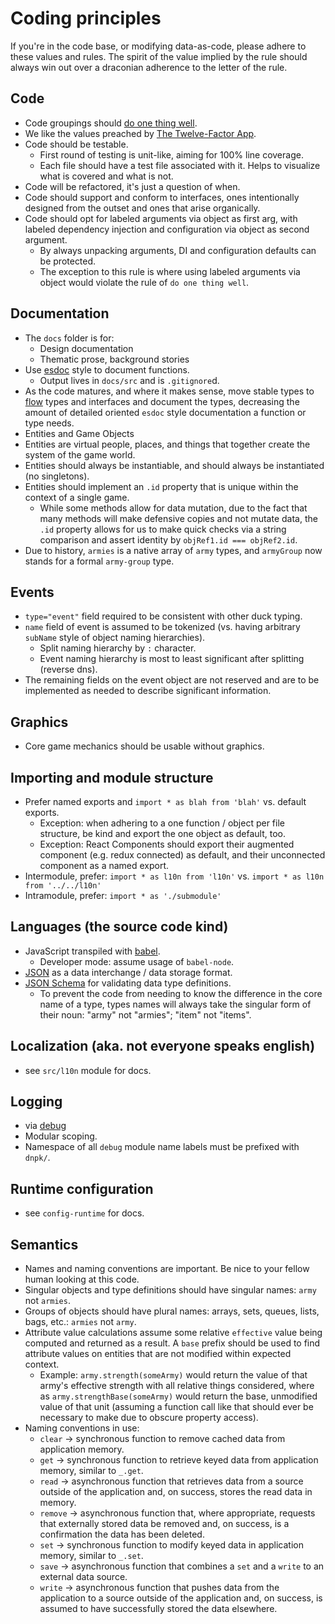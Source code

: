 # Coding principles

If you're in the code base, or modifying data-as-code, please adhere to these values and rules. The spirit of the value implied by the rule should always win out over a draconian adherence to the letter of the rule.

## Code

* Code groupings should [do one thing well](https://en.wikipedia.org/wiki/Unix_philosophy).
* We like the values preached by [The Twelve-Factor App](https://12factor.net/config).
* Code should be testable.
    * First round of testing is unit-like, aiming for 100% line coverage.
    * Each file should have a test file associated with it. Helps to visualize what is covered and what is not.
* Code will be refactored, it's just a question of when.
* Code should support and conform to interfaces, ones intentionally designed from the outset and ones that arise organically.
* Code should opt for labeled arguments via object as first arg, with labeled dependency injection and configuration via object as second argument.
    * By always unpacking arguments, DI and configuration defaults can be protected.
    * The exception to this rule is where using labeled arguments via object would violate the rule of `do one thing well`.

## Documentation

* The `docs` folder is for:
    * Design documentation
    * Thematic prose, background stories
* Use [esdoc](https://esdoc.org/) style to document functions.
    * Output lives in `docs/src` and is `.gitignore`d.
* As the code matures, and where it makes sense, move stable types to [flow](https://flow.org/) types and interfaces and document the types, decreasing the amount of detailed oriented `esdoc` style documentation a function or type needs.
* Entities and Game Objects
* Entities are virtual people, places, and things that together create the system of the game world.
* Entities should always be instantiable, and should always be instantiated (no singletons).
* Entities should implement an `.id` property that is unique within the context of a single game.
    * While some methods allow for data mutation, due to the fact that many methods will make defensive copies and not mutate data, the `.id` property allows for us to make quick checks via a string comparison and assert identity by `objRef1.id === objRef2.id`.
* Due to history, `armies` is a native array of `army` types, and `armyGroup` now stands for a formal `army-group` type.

## Events

* `type="event"` field required to be consistent with other duck typing.
* `name` field of event is assumed to be tokenized (vs. having arbitrary `subName` style of object naming hierarchies).
    * Split naming hierarchy by `:` character.
    * Event naming hierarchy is most to least significant after splitting (reverse dns).
* The remaining fields on the event object are not reserved and are to be implemented as needed to describe significant information.

## Graphics

* Core game mechanics should be usable without graphics.

## Importing and module structure

* Prefer named exports and `import * as blah from 'blah'` vs. default exports.
    * Exception: when adhering to a one function / object per file structure, be kind and export the one object as default, too.
    * Exception: React Components should export their augmented component (e.g. redux connected) as default, and their unconnected component as a named export.
* Intermodule, prefer: `import * as l10n from 'l10n'` vs. `import * as l10n from '../../l10n'`
* Intramodule, prefer: `import * as './submodule'`

## Languages (the source code kind)

* JavaScript transpiled with [babel](https://babeljs.io/).
    * Developer mode: assume usage of `babel-node`.
* [JSON](http://json.org/) as a data interchange / data storage format.
* [JSON Schema](https://json-schema.org) for validating data type definitions.
    * To prevent the code from needing to know the difference in the core name of a type, types names will always take the singular form of their noun: "army" not "armies"; "item" not "items".

## Localization (aka. not everyone speaks english)

* see `src/l10n` module for docs.

## Logging

* via [debug](https://github.com/visionmedia/debug)
* Modular scoping.
* Namespace of all `debug` module name labels must be prefixed with `dnpk/`.

## Runtime configuration

* see `config-runtime` for docs.

## Semantics

* Names and naming conventions are important. Be nice to your fellow human looking at this code.
* Singular objects and type definitions should have singular names: `army` not `armies`.
* Groups of objects should have plural names: arrays, sets, queues, lists, bags, etc.: `armies` not `army`.
* Attribute value calculations assume some relative `effective` value being computed and returned as a result. A `base` prefix should be used to find attribute values on entities that are not modified within expected context.
    * Example: `army.strength(someArmy)` would return the value of that army's effective strength with all relative things considered, where as `army.strengthBase(someArmy)` would return the base, unmodified value of that unit (assuming a function call like that should ever be necessary to make due to obscure property access).
* Naming conventions in use:
    * `clear` -> synchronous function to remove cached data from application memory.
    * `get` -> synchronous function to retrieve keyed data from application memory, similar to `_.get`.
    * `read` -> asynchronous function that retrieves data from a source outside of the application and, on success, stores the read data in memory.
    * `remove` -> asynchronous function that, where appropriate, requests that externally stored data be removed and, on success, is a confirmation the data has been deleted.
    * `set` -> synchronous function to modify keyed data in application memory, similar to `_.set`.
    * `save` -> asynchronous function that combines a `set` and a `write` to an external data source.
    * `write` -> asynchronous function that pushes data from the application to a source outside of the application and, on success, is assumed to have successfully stored the data elsewhere.

